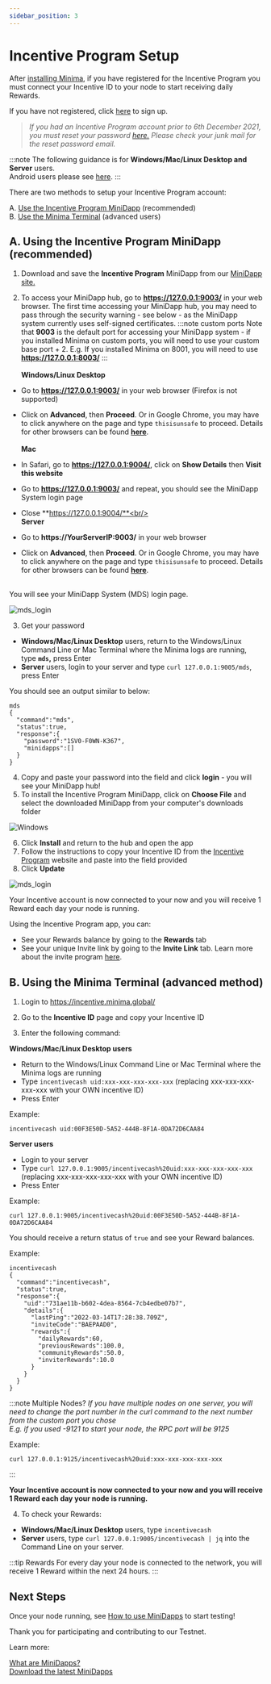 ```yaml
---
sidebar_position: 3
---
```


# Incentive Program Setup

After [installing Minima](/docs/runanode/get_started_in_3_steps), if you have registered for the Incentive Program you must connect your Incentive ID to your node to start receiving daily Rewards.

If you have not registered, click [here](https://incentive.minima.global/account/register) to sign up.

>*If you had an Incentive Program account prior to 6th December 2021, you must reset your password [here.](https://incentive.minima.global/account/forgot-password) Please check your junk mail for the reset password email.*

:::note
The following guidance is for **Windows/Mac/Linux Desktop and Server** users. <br/>
Android users please see [here](/docs/runanode/selectplatform/android_v9_and_up#setting-up-your-incentive-account).
:::

There are two methods to setup your Incentive Program account:

A. [Use the Incentive Program MiniDapp](/docs/runanode/incentivesetup#a-using-the-incentive-program-minidapp-recommended) (recommended) <br/>
B. [Use the Minima Terminal](/docs/runanode/incentivesetup#b-using-the-minima-terminal-advanced-method) (advanced users)

## A. Using the Incentive Program MiniDapp (recommended)

1. Download and save the **Incentive Program** MiniDapp from our [MiniDapp site.](https://minidapps.minima.global/) 

2.  To access your MiniDapp hub, go to **https://127.0.0.1:9003/** in your web browser. The first time accessing your MiniDapp hub, you may need to pass through the security warning - see below - as the MiniDapp system currently uses self-signed certificates.
:::note custom ports
Note that **9003** is the default port for accessing your MiniDapp system - if you installed Minima on custom ports, you will need to use your custom base port + 2. E.g. If you installed Minima on 8001, you will need to use **https://127.0.0.1:8003/**
:::<br/><br/>
**Windows/Linux Desktop** 
- Go to **https://127.0.0.1:9003/** in your web browser (Firefox is not supported)
- Click on **Advanced**, then **Proceed**. Or in Google Chrome, you may have to click anywhere on the page and type `thisisunsafe` to proceed. Details for other browsers can be found [**here**](https://www.vultr.com/docs/how-to-bypass-the-https-warning-for-self-signed-ssl-tls-certificates/).<br/><br/>
**Mac** 

- In Safari, go to **https://127.0.0.1:9004/**, click on **Show Details** then **Visit this website**
- Go to **https://127.0.0.1:9003/** and repeat, you should see the MiniDapp System login page
- Close **https://127.0.0.1:9004/**<br/><br/>
**Server**

- Go to **https://YourServerIP:9003/** in your web browser
- Click on **Advanced**, then **Proceed**. Or in Google Chrome, you may have to click anywhere on the page and type `thisisunsafe` to proceed. Details for other browsers can be found [**here**](https://www.vultr.com/docs/how-to-bypass-the-https-warning-for-self-signed-ssl-tls-certificates/).<br/><br/>

You will see your MiniDapp System (MDS) login page. 

![mds_login](/img/runanode/mds_login.png#width50)

3. Get your password 
- **Windows/Mac/Linux Desktop** users, return to the Windows/Linux Command Line or Mac Terminal where the Minima logs are running, type **`mds`,** press Enter
- **Server** users, login to your server and type `curl 127.0.0.1:9005/mds`, press Enter

You should see an output similar to below:

```
mds
{
  "command":"mds",
  "status":true,
  "response":{
    "password":"1SV0-F0WN-K367",
    "minidapps":[]
  }
}
```
4. Copy and paste your password into the field and click **login** - you will see your MiniDapp hub!
5. To install the Incentive Program MiniDapp, click on **Choose File** and select the downloaded MiniDapp from your computer's downloads folder

![Windows](/img/buildonminima/minihub.png)

6. Click **Install** and return to the hub and open the app
7. Follow the instructions to copy your Incentive ID from the [Incentive Program](https://incentive.minima.global/home/pages/incentiveid) website and paste into the field provided
8. Click **Update** 

![mds_login](/img/runanode/incentiveidfield.png)

Your Incentive account is now connected to your now and you will receive 1 Reward each day your node is running. 

Using the Incentive Program app, you can:
- See your Rewards balance by going to the **Rewards** tab <br/>
- See your unique Invite link by going to the **Invite Link** tab. Learn more about the invite program [here](/docs/earnrewards/minimainviteprogram).

## B. Using the Minima Terminal (advanced method)

1. Login to https://incentive.minima.global/

2. Go to the **Incentive ID** page and copy your Incentive ID

3. Enter the following command:

**Windows/Mac/Linux Desktop users**<br/>
- Return to the Windows/Linux Command Line or Mac Terminal where the Minima logs are running
- Type `incentivecash uid:xxx-xxx-xxx-xxx-xxx` (replacing xxx-xxx-xxx-xxx-xxx with your OWN incentive ID)
- Press Enter

Example:
```
incentivecash uid:00F3E50D-5A52-444B-8F1A-0DA72D6CAA84
```

**Server users**<br/>
- Login to your server 
- Type `curl 127.0.0.1:9005/incentivecash%20uid:xxx-xxx-xxx-xxx-xxx` (replacing xxx-xxx-xxx-xxx-xxx with your OWN incentive ID)
- Press Enter

Example:
```
curl 127.0.0.1:9005/incentivecash%20uid:00F3E50D-5A52-444B-8F1A-0DA72D6CAA84
```

You should receive a return status of `true` and see your Reward balances.<br/>

Example:
```
incentivecash
{
  "command":"incentivecash",
  "status":true,
  "response":{
    "uid":"731ae11b-b602-4dea-8564-7cb4edbe07b7",
    "details":{
      "lastPing":"2022-03-14T17:28:38.709Z",
      "inviteCode":"BAEPAAD0",
      "rewards":{
        "dailyRewards":60,
        "previousRewards":100.0,
        "communityRewards":50.0,
        "inviterRewards":10.0
      }
    }
  }
}
```
:::note Multiple Nodes?
*If you have multiple nodes on one server, you will need to change the port number in the curl command to the next number from the custom port you chose <br/>
E.g. if you used -9121 to start your node, the RPC port will be 9125*

Example:
```
curl 127.0.0.1:9125/incentivecash%20uid:xxx-xxx-xxx-xxx-xxx
```
:::

**Your Incentive account is now connected to your now and you will receive 1 Reward each day your node is running.**

4. To check your Rewards:

- **Windows/Mac/Linux Desktop** users, type `incentivecash`
- **Server** users, type `curl 127.0.0.1:9005/incentivecash | jq` into the Command Line on your server.

:::tip Rewards
For every day your node is connected to the network, you will receive 1 Reward within the next 24 hours.
:::

## Next Steps

Once your node running, see [How to use MiniDapps](/docs/runanode/usingminidapps) to start testing!

Thank you for participating and contributing to our Testnet.

Learn more:<br/>

[What are MiniDapps?](/docs/learn/minidapps/minidappsintro) <br/>
[Download the latest MiniDapps](https://minidapps.minima.global/) <br/>